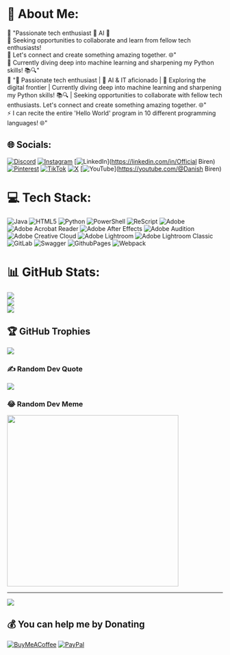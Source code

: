 # 💫 About Me:
🔭 "Passionate tech enthusiast 🌟  AI 🤖<br>👯 Seeking opportunities to collaborate and learn from fellow tech enthusiasts!<br>🤝 Let's connect and create something amazing together. 🌐"<br>🌱 Currently diving deep into machine learning and sharpening my Python skills! 📚🔍"<br>💬 "🌟 Passionate tech enthusiast | 🤖 AI & IT aficionado | 🚀 Exploring the digital frontier | Currently diving deep into machine learning and sharpening my Python skills! 📚🔍 | Seeking opportunities to collaborate with fellow tech enthusiasts. Let's connect and create something amazing together. 🌐"<br>⚡ I can recite the entire 'Hello World' program in 10 different programming languages! 🌐"


## 🌐 Socials:
[![Discord](https://img.shields.io/badge/Discord-%237289DA.svg?logo=discord&logoColor=white)](https://discord.gg/https://discord.com/invite/3gmBDgfp) [![Instagram](https://img.shields.io/badge/Instagram-%23E4405F.svg?logo=Instagram&logoColor=white)](https://instagram.com/https://www.instagram.com/official_biren1?igsh=ejJzYXM0enhvbXhx) [![LinkedIn](https://img.shields.io/badge/LinkedIn-%230077B5.svg?logo=linkedin&logoColor=white)](https://linkedin.com/in/Official Biren) [![Pinterest](https://img.shields.io/badge/Pinterest-%23E60023.svg?logo=Pinterest&logoColor=white)](https://pinterest.com/https://pin.it/37EtYWuBk) [![TikTok](https://img.shields.io/badge/TikTok-%23000000.svg?logo=TikTok&logoColor=white)](https://tiktok.com/@official_biren) [![X](https://img.shields.io/badge/X-black.svg?logo=X&logoColor=white)](https://x.com/https://x.com/official_Biren1?t=x4Nrsud3xUZ0iaz9enFwPw&s=09) [![YouTube](https://img.shields.io/badge/YouTube-%23FF0000.svg?logo=YouTube&logoColor=white)](https://youtube.com/@Danish Biren) 

# 💻 Tech Stack:
![Java](https://img.shields.io/badge/java-%23ED8B00.svg?style=for-the-badge&logo=openjdk&logoColor=white) ![HTML5](https://img.shields.io/badge/html5-%23E34F26.svg?style=for-the-badge&logo=html5&logoColor=white) ![Python](https://img.shields.io/badge/python-3670A0?style=for-the-badge&logo=python&logoColor=ffdd54) ![PowerShell](https://img.shields.io/badge/PowerShell-%235391FE.svg?style=for-the-badge&logo=powershell&logoColor=white) ![ReScript](https://img.shields.io/badge/rescript-%2314162c?style=for-the-badge&logo=rescript&logoColor=e34c4c) ![Adobe](https://img.shields.io/badge/adobe-%23FF0000.svg?style=for-the-badge&logo=adobe&logoColor=white) ![Adobe Acrobat Reader](https://img.shields.io/badge/Adobe%20Acrobat%20Reader-EC1C24.svg?style=for-the-badge&logo=Adobe%20Acrobat%20Reader&logoColor=white) ![Adobe After Effects](https://img.shields.io/badge/Adobe%20After%20Effects-9999FF.svg?style=for-the-badge&logo=Adobe%20After%20Effects&logoColor=white) ![Adobe Audition](https://img.shields.io/badge/Adobe%20Audition-9999FF.svg?style=for-the-badge&logo=Adobe%20Audition&logoColor=white) ![Adobe Creative Cloud](https://img.shields.io/badge/Adobe%20Creative%20Cloud-DA1F26.svg?style=for-the-badge&logo=Adobe%20Creative%20Cloud&logoColor=white) ![Adobe Lightroom](https://img.shields.io/badge/Adobe%20Lightroom-31A8FF.svg?style=for-the-badge&logo=Adobe%20Lightroom&logoColor=white) ![Adobe Lightroom Classic](https://img.shields.io/badge/Adobe%20Lightroom%20Classic-31A8FF.svg?style=for-the-badge&logo=Adobe%20Lightroom%20Classic&logoColor=white) ![GitLab](https://img.shields.io/badge/gitlab-%23181717.svg?style=for-the-badge&logo=gitlab&logoColor=white) ![Swagger](https://img.shields.io/badge/-Swagger-%23Clojure?style=for-the-badge&logo=swagger&logoColor=white) ![GithubPages](https://img.shields.io/badge/github%20pages-121013?style=for-the-badge&logo=github&logoColor=white) ![Webpack](https://img.shields.io/badge/webpack-%238DD6F9.svg?style=for-the-badge&logo=webpack&logoColor=black)
# 📊 GitHub Stats:
![](https://github-readme-stats.vercel.app/api?username=Officialbiren&theme=gruvbox_light&hide_border=false&include_all_commits=true&count_private=false)<br/>
![](https://github-readme-streak-stats.herokuapp.com/?user=Officialbiren&theme=gruvbox_light&hide_border=false)<br/>
![](https://github-readme-stats.vercel.app/api/top-langs/?username=Officialbiren&theme=gruvbox_light&hide_border=false&include_all_commits=true&count_private=false&layout=compact)

## 🏆 GitHub Trophies
![](https://github-profile-trophy.vercel.app/?username=Officialbiren&theme=neon&no-frame=false&no-bg=true&margin-w=4)

### ✍️ Random Dev Quote
![](https://quotes-github-readme.vercel.app/api?type=horizontal&theme=radical)

### 😂 Random Dev Meme
<img src='https://memer-new.vercel.app/' style="height: 400px;"/>

---
[![](https://visitcount.itsvg.in/api?id=Officialbiren&icon=10&color=0)](https://visitcount.itsvg.in)

  ## 💰 You can help me by Donating
  [![BuyMeACoffee](https://img.shields.io/badge/Buy%20Me%20a%20Coffee-ffdd00?style=for-the-badge&logo=buy-me-a-coffee&logoColor=black)](https://buymeacoffee.com/Official_Biren1) [![PayPal](https://img.shields.io/badge/PayPal-00457C?style=for-the-badge&logo=paypal&logoColor=white)](https://paypal.me/officialbiren@yahoo.com) 

  
<!-- Proudly created with GPRM ( https://gprm.itsvg.in ) -->